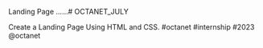 Landing Page ......# OCTANET_JULY  


Create a Landing Page Using HTML and CSS.
#octanet #internship #2023  @octanet
